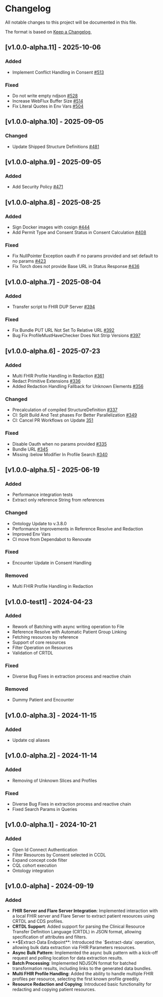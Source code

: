 # Changelog

All notable changes to this project will be documented in this file.

The format is based on [Keep a Changelog](https://keepachangelog.com/en/1.0.0/),

## [v1.0.0-alpha.11] - 2025-10-06

### Added

- Implement Conflict Handling in Consent [#513](https://github.com/medizininformatik-initiative/torch/pull/513)

### Fixed

- Do not write empty ndjson [#528](https://github.com/medizininformatik-initiative/torch/pull/528)
- Increase WebFlux Buffer Size [#514](https://github.com/medizininformatik-initiative/torch/pull/514)
- Fix Literal Quotes in Env Vars [#504](https://github.com/medizininformatik-initiative/torch/pull/504)

## [v1.0.0-alpha.10] - 2025-09-05

### Changed

- Update Shipped Structure Definitions [#481](https://github.com/medizininformatik-initiative/torch/pull/481)

## [v1.0.0-alpha.9] - 2025-09-05

### Added

- Add Security Policy [#471](https://github.com/medizininformatik-initiative/torch/pull/471)

## [v1.0.0-alpha.8] - 2025-08-25

### Added

- Sign Docker images with cosign [#444](https://github.com/medizininformatik-initiative/torch/pull/444)
- Add Permit Type and Consent Status in Consent
  Calculation [#408](https://github.com/medizininformatik-initiative/torch/pull/408)

### Fixed

- Fix NullPointer Exception oauth if no params provided and set default to no
  params [#423](https://github.com/medizininformatik-initiative/torch/pull/423)
- Fix Torch does not provide Base URL in Status
  Response [#436](https://github.com/medizininformatik-initiative/torch/pull/436)

## [v1.0.0-alpha.7] - 2025-08-04

### Added

- Transfer script to FHIR DUP Server [#394](https://github.com/medizininformatik-initiative/torch/pull/394)

### Fixed

- Fix Bundle PUT URL Not Set To Relative URL [#392](https://github.com/medizininformatik-initiative/torch/pull/392)
- Bug Fix ProfileMustHaveChecker Does Not Strip
  Versions [#397](https://github.com/medizininformatik-initiative/torch/pull/397)

## [v1.0.0-alpha.6] - 2025-07-23

### Added

- Multi FHIR Profile Handling in Redaction [#361](https://github.com/medizininformatik-initiative/torch/pull/361)
- Redact Primitive Extensions [#336](https://github.com/medizininformatik-initiative/torch/pull/336)
- Added Redaction Handling Fallback for Unknown
  Elements [#356](https://github.com/medizininformatik-initiative/torch/pull/356)

### Changed

- Precalculation of compiled StructureDefinition [#337](https://github.com/medizininformatik-initiative/torch/pull/337)
- CI: Split Build And Test phases For Better
  Parallelization [#349](https://github.com/medizininformatik-initiative/torch/pull/349)
- CI: Cancel PR Workflows on Update [351](https://github.com/medizininformatik-initiative/torch/pull/351)

### Fixed

- Disable Oauth when no params provided [#335](https://github.com/medizininformatik-initiative/torch/pull/335)
- Bundle URL [#345](https://github.com/medizininformatik-initiative/torch/pull/345)
- Missing :below Modifier In Profile Search [#340](https://github.com/medizininformatik-initiative/torch/pull/340)

## [v1.0.0-alpha.5] - 2025-06-19

### Added

- Performance integration tests
- Extract only reference String from references

### Changed

- Ontology Update to v.3.8.0
- Performance Improvements in Reference Resolve and Redaction
- Improved Env Vars
- CI move from Dependabot to Renovate

### Fixed

- Encounter Update in Consent Handling

### Removed

- Multi FHIR Profile Handling in Redaction

## [v1.0.0-test1] - 2024-04-23

### Added

- Rework of Batching with async writing operation to File
- Reference Resolve with Automatic Patient Group Linking
- Fetching resources by reference
- Support of core resources
- Filter Operation on Resources
- Validation of CRTDL

### Fixed

- Diverse Bug Fixes in extraction process and reactive chain

### Removed

- Dummy Patient and Encounter

## [v1.0.0-alpha.3] - 2024-11-15

### Added

- Update cql aliases

## [v1.0.0-alpha.2] - 2024-11-14

### Added

- Removing of Unknown Slices and Profiles

### Fixed

- Diverse Bug Fixes in extraction process and reactive chain
- Fixed Search Params in Queries

## [v1.0.0-alpha.1] - 2024-10-21

### Added

- Open Id Connect Authentication
- Filter Resources by Consent selected in CCDL
- Expand concept code filter
- CQL cohort execution
- Ontology integration

## [v1.0.0-alpha] - 2024-09-19

### Added

- **FHIR Server and Flare Server Integration**: Implemented interaction with a local FHIR server and Flare Server to
  extract patient resources using CRTDL and CDS profiles.
- **CRTDL Support**: Added support for parsing the Clinical Resource Transfer Definition Language (CRTDL) in JSON
  format, allowing specification of attributes and filters.
- **$Extract-Data Endpoint**: Introduced the `$extract-data` operation, allowing bulk data extraction via FHIR
  Parameters resources.
- **Async Bulk Pattern**: Implemented the async bulk pattern with a kick-off request and polling location for data
  extraction results.
- **Batch Processing**: Implemented NDJSON format for batched transformation results, including links to the generated
  data bundles.
- **Multi FHIR Profile Handling**: Added the ability to handle multiple FHIR profiles per resource, selecting the first
  known profile greedily.
- **Resource Redaction and Copying**: Introduced basic functionality for redacting and copying patient resources.
